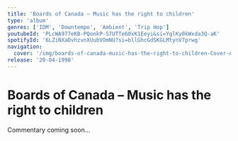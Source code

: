 ```yaml
---
title: 'Boards of Canada – Music has the right to children'
type: 'album'
genres: ['IDM', 'Downtempo', 'Ambient', 'Trip Hop']
youtubeId: 'PLcWA977eKB-PQonkP-S7UTTe60xK1Eeyi&si=YglKy0kWxda3Q-aK'
spotifyId: '6LZiNXaDvhzvnXUubVOmNU?si=bllGhcGdSKGLMtynV7prwg'
navigation:
  cover: '/img/boards-of-canada-music-has-the-right-to-children-Cover-Art.webp'
release: '20-04-1998'
---
```

<music-genre-list :genres="genres"></music-genre-list>

# Boards of Canada – Music has the right to children
Commentary coming soon...


